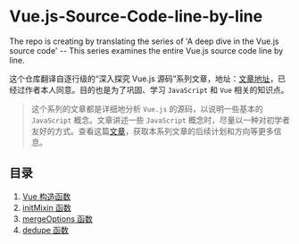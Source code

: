 # Vue.js-Source-Code-line-by-line
The repo is creating by translating the series of 'A deep dive in the Vue.js source code' -- This series examines the entire Vue.js source code line by line.

这个仓库翻译自逐行级的“深入探究 Vue.js 源码”系列文章，地址：[文章地址](https://medium.com/@oneminutejs/a-deep-dive-in-the-vue-js-source-code-0-table-of-contents-170dcc3c8ec)，已经过作者本人同意。目的也是为了巩固、学习 `JavaScript` 和 `Vue` 相关的知识点。

> 这个系列的文章都是详细地分析 `Vue.js` 的源码，以说明一些基本的 `JavaScript` 概念。文章讲述一些 `JavaScript` 概念时，尽量以一种对初学者友好的方式。查看这篇[文章]()，获取本系列文章的后续计划和方向等更多信息。

## 目录

1. [Vue 构造函数](https://github.com/ohhoney1/Vue.js-Source-Code-line-by-line/blob/master/01-the-vue-object-constructor-function.md)
2. [initMixin 函数](https://github.com/ohhoney1/Vue.js-Source-Code-line-by-line/blob/master/02-the-initMixin-function.md)
3. [mergeOptions 函数](https://github.com/ohhoney1/Vue.js-Source-Code-line-by-line/blob/master/03-the-mergeOptions-function.md)
4. [dedupe 函数](https://github.com/ohhoney1/Vue.js-Source-Code-line-by-line/blob/master/04-the-dedupe-function.md)
